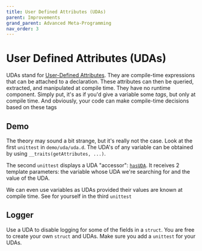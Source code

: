 ```yaml
---
title: User Defined Attributes (UDAs) 
parent: Improvements
grand_parent: Advanced Meta-Programming
nav_order: 3
---
```

# User Defined Attributes (UDAs)

UDAs stand for [User-Defined Attributes](https://dlang.org/spec/attribute.html#uda).
They are compile-time expressions that can be attached to a declaration.
These attributes can then be queried, extracted, and manipulated at compile time. 
They have no runtime component.
Simply put, it's as if you'd give a variable some _tags_, but only at compile time.
And obviously, your code can make compile-time decisions based on these tags

## Demo

The theory may sound a bit strange, but it's really not the case.
Look at the first `unittest` in `demo/uda/uda.d`.
The UDA's of any variable can be obtained by using `__traits(getAttributes, ...)`.

The second `unittest` displays a UDA "accessor": [`hasUDA`](https://dlang.org/library/std/traits/has_uda.html).
It receives 2 template parameters: the variable whose UDA we're searching for and the value of the UDA.

We can even use variables as UDAs provided their values are known at compile time.
See for yourself in the third `unittest`

## Logger

Use a UDA to disable logging for some of the fields in a `struct`.
You are free to create your own `struct` and UDAs.
Make sure you add a `unittest` for your UDAs.